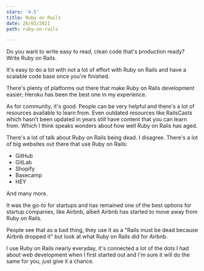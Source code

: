 ```yaml
---
stars: '4.5'
title: Ruby on Rails
date: 26/03/2021
path: ruby-on-rails

---
```

Do you want to write easy to read, clean code that's production ready? Write Ruby on Rails.

It's easy to do a lot with not a lot of effort with Ruby on Rails and have a scalable code base once you're finished.

There's plenty of platforms out there that make Ruby on Rails development easier; Heroku has been the best one in my experience.

As for community, it's good. People can be very helpful and there's a lot of resources available to learn from. Even outdated resources like RailsCasts which hasn't been updated in years still have content that you can learn from. Which I think speaks wonders about how well Ruby on Rails has aged.

There's a lot of talk about Ruby on Rails being dead. I disagree. There's a lot of big websites out there that use Ruby on Rails:

* GitHub
* GitLab
* Shopify
* Basecamp
* HEY

And many more.

It was the go-to for startups and has remained one of the best options for startup companies, like Airbnb, albeit Airbnb has started to move away from Ruby on Rails.

People see that as a bad thing, they use it as a "Rails must be dead because Airbnb dropped it" but look at what Ruby on Rails did for Airbnb.

I use Ruby on Rails nearly everyday, it's connected a lot of the dots I had about web development when I first started out and I'm sure it will do the same for you, just give it a chance.